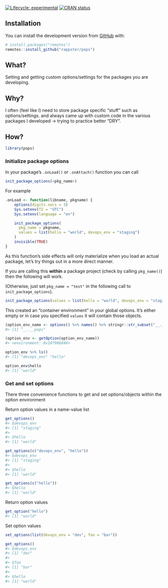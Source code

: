 
<!-- README.md is generated from README.Rmd. Please edit that file -->
<!-- badges: start -->

[![Lifecycle:
experimental](https://img.shields.io/badge/lifecycle-experimental-orange.svg)](https://lifecycle.r-lib.org/articles/stages.html#experimental)
[![CRAN
status](https://www.r-pkg.org/badges/version/valid)](https://CRAN.R-project.org/package=valid)
<!-- badges: end -->

## Installation

You can install the development version from
[GitHub](https://github.com/) with:

``` r
# install.packages("remotes")
remotes::install_github("rappster/pops")
```

## What?

Setting and getting custom options/settings for the packages you are
developing.

## Why?

I often (feel like I) need to store package specific “stuff” such as
options/settings. and always came up with custom code in the various
packages I developed -> trying to practice better “DRY”.

## How?

``` r
library(pops)
```

### Initialize package options

In your package’s `.onLoad()` or `.onAttach()` function you can call

``` r
init_package_options(<pkg_name>)
```

For example

``` r
.onLoad <- function(libname, pkgname) {
    options(digits.secs = 3)
    Sys.setenv(TZ = "UTC")
    Sys.setenv(language = "en")

    init_package_options(
      pkg_name = pkgname, 
      values = list(hello = "world", devops_env = "staging")
    )
    invisible(TRUE)
}
```

As this function’s side effects will only materialize when you load an
actual package, let’s try things out in a more direct manner.

If you are calling this **within** a package project (check by calling
`pkg_name()`) then the following will work.

(Otherwise, just set `pkg_name = "test"` in the following call to
`init_package_options`).

``` r
init_package_options(values = list(hello = "world", devops_env = "staging"))
```

This created an “container environment” in your global options. It’s
either empty or in case you specified `values` it will contain those
objects.

``` r
(option_env_name <- options() %>% names() %>% stringr::str_subset("__.__"))
#> [1] "__.__pops"
```

``` r
(option_env <- getOption(option_env_name))
#> <environment: 0x107986848>
```

``` r
option_env %>% ls()
#> [1] "devops_env" "hello"
```

``` r
option_env$hello
#> [1] "world"
```

### Get and set options

There three convenience functions to get and set options/objects within
the option environment

Return option values in a name-value list

``` r
get_options()
#> $devops_env
#> [1] "staging"
#> 
#> $hello
#> [1] "world"
```

``` r
get_options(c("devops_env", "hello"))
#> $devops_env
#> [1] "staging"
#> 
#> $hello
#> [1] "world"
```

``` r
get_options(c("hello"))
#> $hello
#> [1] "world"
```

Return option values

``` r
get_option("hello")
#> [1] "world"
```

Set option values

``` r
set_options(list(devops_env = "dev", foo = "bar"))
```

``` r
get_options()
#> $devops_env
#> [1] "dev"
#> 
#> $foo
#> [1] "bar"
#> 
#> $hello
#> [1] "world"
```
